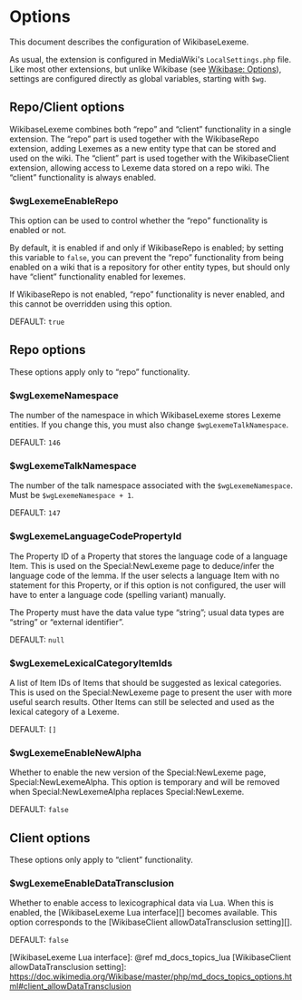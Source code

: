 # Options

This document describes the configuration of WikibaseLexeme.

As usual, the extension is configured in MediaWiki's `LocalSettings.php` file.
Like most other extensions, but unlike Wikibase (see [Wikibase: Options][]),
settings are configured directly as global variables, starting with `$wg`.

## Repo/Client options

WikibaseLexeme combines both “repo” and “client” functionality in a single extension.
The “repo” part is used together with the WikibaseRepo extension,
adding Lexemes as a new entity type that can be stored and used on the wiki.
The “client” part is used together with the WikibaseClient extension,
allowing access to Lexeme data stored on a repo wiki.
The “client” functionality is always enabled.

### $wgLexemeEnableRepo

This option can be used to control whether the “repo” functionality is enabled or not.

By default, it is enabled if and only if WikibaseRepo is enabled;
by setting this variable to `false`, you can prevent the “repo” functionality from being enabled
on a wiki that is a repository for other entity types,
but should only have “client” functionality enabled for lexemes.

If WikibaseRepo is not enabled, “repo” functionality is never enabled,
and this cannot be overridden using this option.

DEFAULT: `true`

## Repo options

These options apply only to “repo” functionality.

### $wgLexemeNamespace

The number of the namespace in which WikibaseLexeme stores Lexeme entities.
If you change this, you must also change `$wgLexemeTalkNamespace`.

DEFAULT: `146`

### $wgLexemeTalkNamespace

The number of the talk namespace associated with the `$wgLexemeNamespace`.
Must be `$wgLexemeNamespace + 1`.

DEFAULT: `147`

### $wgLexemeLanguageCodePropertyId

The Property ID of a Property that stores the language code of a language Item.
This is used on the Special:NewLexeme page to deduce/infer the language code of the lemma.
If the user selects a language Item with no statement for this Property,
or if this option is not configured,
the user will have to enter a language code (spelling variant) manually.

The Property must have the data value type “string”;
usual data types are “string” or “external identifier”.

DEFAULT: `null`

### $wgLexemeLexicalCategoryItemIds

A list of Item IDs of Items that should be suggested as lexical categories.
This is used on the Special:NewLexeme page to present the user with more useful search results.
Other Items can still be selected and used as the lexical category of a Lexeme.

DEFAULT: `[]`

### $wgLexemeEnableNewAlpha

Whether to enable the new version of the Special:NewLexeme page, Special:NewLexemeAlpha.
This option is temporary and will be removed when Special:NewLexemeAlpha replaces Special:NewLexeme.

DEFAULT: `false`

## Client options

These options only apply to “client” functionality.

### $wgLexemeEnableDataTransclusion

Whether to enable access to lexicographical data via Lua.
When this is enabled, the [WikibaseLexeme Lua interface][] becomes available.
This option corresponds to the [WikibaseClient allowDataTransclusion setting][].

DEFAULT: `false`

[Wikibase: Options]: https://doc.wikimedia.org/Wikibase/master/php/md_docs_topics_options.html
[WikibaseLexeme Lua interface]: @ref md_docs_topics_lua
[WikibaseClient allowDataTransclusion setting]: https://doc.wikimedia.org/Wikibase/master/php/md_docs_topics_options.html#client_allowDataTransclusion
